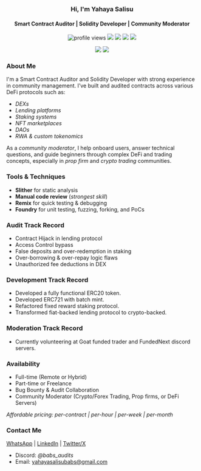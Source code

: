 <h3 align="center">Hi, I'm Yahaya Salisu</h3>
<h4 align="center">Smart Contract Auditor | Solidity Developer | Community Moderator</h4>

<p align="center">
  <img src="https://komarev.com/ghpvc/?username=yahaya-Salisu&label=Profile%20views&color=blue&style=flat" alt="profile views" />
  <img src="https://img.shields.io/badge/SmartContract-Auditor-informational?style=flat&logo=ethereum&color=orange" />
<img src="https://img.shields.io/badge/Solidity-Developer-informational?style=flat&logo=ethereum&color=pink" />
  <img src="https://img.shields.io/badge/Community-Modarator-blueviolet" />
  <img src="https://img.shields.io/badge/Web3-Contributor-brightgreen" />
</p>

<p align="center">
  <img src="https://github-readme-stats.vercel.app/api?username=yahaya-Salisu&show_icons=true&theme=radical" />
  <img src="https://github-readme-streak-stats.herokuapp.com?user=yahaya-Salisu&theme=radical" />
</p>


### About Me
I'm a Smart Contract Auditor and Solidity Developer with strong experience in community management. I’ve built and audited contracts across various DeFi protocols such as:

- *DEXs*
- *Lending platforms*
- *Staking systems*
- *NFT marketplaces*
- *DAOs*
- *RWA & custom tokenomics*


As a *community moderator*, I help onboard users, answer technical questions, and guide beginners through complex DeFi and trading concepts, especially in *prop firm* and *crypto trading* communities.


### Tools & Techniques
- **Slither** for static analysis
- **Manual code review** (*strongest skill*)  
- **Remix** for quick testing & debugging  
- **Foundry** for unit testing, fuzzing, forking, and PoCs  


### Audit Track Record
- Contract Hijack in lending protocol  
- Access Control bypass  
- False deposits and over-redemption in staking  
- Over-borrowing & over-repay logic flaws  
- Unauthorized fee deductions in DEX  


### Development Track Record
- Developed a fully functional ERC20 token.
- Developed ERC721 with batch mint.
- Refactored fixed reward staking protocol.
- Transformed fiat-backed lending protocol to crypto-backed.


### Moderation Track Record
- Currently volunteering at Goat funded trader and FundedNext discord servers.


### Availability
- Full-time (Remote or Hybrid)  
- Part-time or Freelance  
- Bug Bounty & Audit Collaboration  
- Community Moderator (Crypto/Forex Trading, Prop firms, or DeFi Servers)

 *Affordable pricing: per-contract | per-hour | per-week | per-month*


### Contact Me
[WhatsApp](https://wa.me/qr/AOJIRGL4JCO7D1)
| [LinkedIn](https://www.linkedin.com/in/Yahaya-BabsAudits)
| [Twitter/X](https://x.com/BABS96711?t=Vc6SgVuVgS8FxbVUZZXHVw&s=09)
- Discord: *@babs_audits*  
- Email: yahayasalisubabs@gmail.com